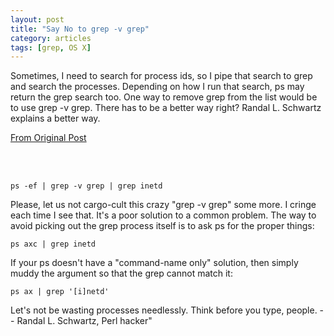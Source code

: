 ```yaml
---
layout: post
title: "Say No to grep -v grep"
category: articles
tags: [grep, OS X]
---
```




Sometimes, I need to search for process ids, so I pipe that search to grep and search the processes. Depending on how I run that search, ps may return the grep search too. One way to remove grep from the list would be to use grep -v grep. There has to be a better way right? Randal L. Schwartz explains a better way. 

[From Original Post](http://www.perlmonks.org/bare/?node_id=203760)  

<br><br>

```ps -ef | grep -v grep | grep inetd```


Please, let us not cargo-cult this crazy "grep -v grep" some more. I cringe each time I see that. It's a poor solution to a common problem.
The way to avoid picking out the grep process itself is to ask ps for the proper things:


```ps axc | grep inetd```

If your ps doesn't have a "command-name only" solution, then simply muddy the argument so that the grep cannot match it:

```ps ax | grep '[i]netd'```

Let's not be wasting processes needlessly. Think before you type, people.
-- Randal L. Schwartz, Perl hacker"

